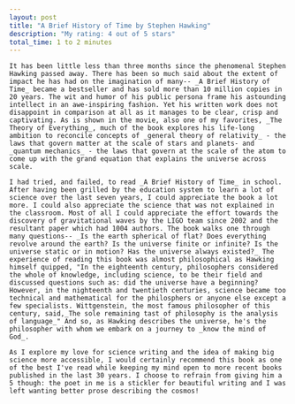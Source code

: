 ```yaml
---
layout: post
title: "A Brief History of Time by Stephen Hawking"
description: "My rating: 4 out of 5 stars"
total_time: 1 to 2 minutes
---
```


	It has been little less than three months since the phenomenal Stephen Hawking passed away. There has been so much said about the extent of impact he has had on the imagination of many-- _A Brief History of Time_ became a bestseller and has sold more than 10 million copies in 20 years. The wit and humor of his public persona frame his astounding intellect in an awe-inspiring fashion. Yet his written work does not disappoint in comparison at all as it manages to be clear, crisp and captivating. As is shown in the movie, also one of my favorites, _The Theory of Everything_, much of the book explores his life-long ambition to reconcile concepts of _general theory of relativity_ - the laws that govern matter at the scale of stars and planets- and _quantum mechanics_ - the laws that govern at the scale of the atom to come up with the grand equation that explains the universe across scale. 

	I had tried, and failed, to read _A Brief History of Time_ in school. After having been grilled by the education system to learn a lot of science over the last seven years, I could appreciate the book a lot more. I could also appreciate the science that was not explained in the classroom. Most of all I could appreciate the effort towards the discovery of gravitational waves by the LIGO team since 2002 and the resultant paper which had 1004 authors. The book walks one through many questions-- _Is the earth spherical of flat? Does everything revolve around the earth? Is the universe finite or infinite? Is the universe static or in motion? Has the universe always existed?_ The experience of reading this book was almost philosophical as Hawking himself quipped, "In the eighteenth century, philosophers considered the whole of knowledge, including science, to be their field and discussed questions such as: did the universe have a beginning? However, in the nighteenth and twentieth centuries, science became too technical and mathematical for the philosphers or anyone else except a few specialists. Wittgenstein, the most famous philosopher of this century, said,_The sole remaining tast of philosophy is the analysis of language_" And so, as Hawking describes the universe, he's the philosopher with whom we embark on a journey to _know the mind of God_.

	As I explore my love for science writing and the idea of making big science more accessible, I would certainly recommend this book as one of the best I've read while keeping my mind open to more recent books published in the last 30 years. I choose to refrain from giving him a 5 though: the poet in me is a stickler for beautiful writing and I was left wanting better prose describing the cosmos!
